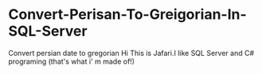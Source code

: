 # Convert-Perisan-To-Greigorian-In-SQL-Server
Convert persian date to gregorian
Hi 
This is Jafari.I like SQL Server and C# programing (that's what i' m made of!)

